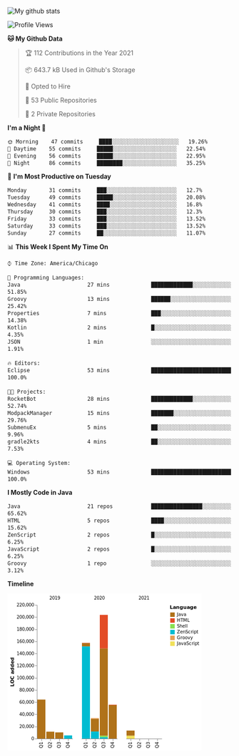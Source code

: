 ![My github stats](https://github-readme-stats.vercel.app/api?username=romvoid95&theme=gruvbox&include_all_commits=true&show_icons=true")

<!--START_SECTION:waka-->
![Profile Views](http://img.shields.io/badge/Profile%20Views-1-blue)

**🐱 My Github Data** 

> 🏆 112 Contributions in the Year 2021
 > 
> 📦 643.7 kB Used in Github's Storage 
 > 
> 💼 Opted to Hire
 > 
> 📜 53 Public Repositories 
 > 
> 🔑 2 Private Repositories  
 > 
**I'm a Night 🦉** 

```text
🌞 Morning    47 commits     ████░░░░░░░░░░░░░░░░░░░░░   19.26% 
🌆 Daytime    55 commits     █████░░░░░░░░░░░░░░░░░░░░   22.54% 
🌃 Evening    56 commits     █████░░░░░░░░░░░░░░░░░░░░   22.95% 
🌙 Night      86 commits     ████████░░░░░░░░░░░░░░░░░   35.25%

```
📅 **I'm Most Productive on Tuesday** 

```text
Monday       31 commits     ███░░░░░░░░░░░░░░░░░░░░░░   12.7% 
Tuesday      49 commits     █████░░░░░░░░░░░░░░░░░░░░   20.08% 
Wednesday    41 commits     ████░░░░░░░░░░░░░░░░░░░░░   16.8% 
Thursday     30 commits     ███░░░░░░░░░░░░░░░░░░░░░░   12.3% 
Friday       33 commits     ███░░░░░░░░░░░░░░░░░░░░░░   13.52% 
Saturday     33 commits     ███░░░░░░░░░░░░░░░░░░░░░░   13.52% 
Sunday       27 commits     ██░░░░░░░░░░░░░░░░░░░░░░░   11.07%

```


📊 **This Week I Spent My Time On** 

```text
⌚︎ Time Zone: America/Chicago

💬 Programming Languages: 
Java                     27 mins             █████████████░░░░░░░░░░░░   51.85% 
Groovy                   13 mins             ██████░░░░░░░░░░░░░░░░░░░   25.42% 
Properties               7 mins              ███░░░░░░░░░░░░░░░░░░░░░░   14.38% 
Kotlin                   2 mins              █░░░░░░░░░░░░░░░░░░░░░░░░   4.35% 
JSON                     1 min               ░░░░░░░░░░░░░░░░░░░░░░░░░   1.91%

🔥 Editors: 
Eclipse                  53 mins             █████████████████████████   100.0%

🐱‍💻 Projects: 
RocketBot                28 mins             █████████████░░░░░░░░░░░░   52.74% 
ModpackManager           15 mins             ███████░░░░░░░░░░░░░░░░░░   29.76% 
SubmenuEx                5 mins              ██░░░░░░░░░░░░░░░░░░░░░░░   9.96% 
gradle2kts               4 mins              ██░░░░░░░░░░░░░░░░░░░░░░░   7.53%

💻 Operating System: 
Windows                  53 mins             █████████████████████████   100.0%

```

**I Mostly Code in Java** 

```text
Java                     21 repos            ████████████████░░░░░░░░░   65.62% 
HTML                     5 repos             ████░░░░░░░░░░░░░░░░░░░░░   15.62% 
ZenScript                2 repos             █░░░░░░░░░░░░░░░░░░░░░░░░   6.25% 
JavaScript               2 repos             █░░░░░░░░░░░░░░░░░░░░░░░░   6.25% 
Groovy                   1 repo              ░░░░░░░░░░░░░░░░░░░░░░░░░   3.12%

```


**Timeline**

![Chart not found](https://raw.githubusercontent.com/ROMVoid95/ROMVoid95/master/charts/bar_graph.png) 


<!--END_SECTION:waka-->

